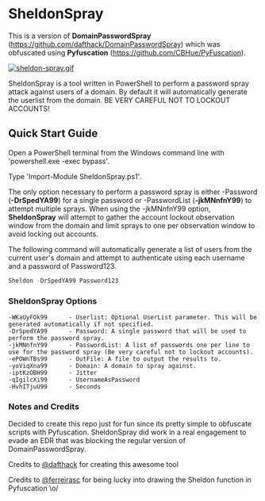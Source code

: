 # SheldonSpray
This is a version of **DomainPasswordSpray** (https://github.com/dafthack/DomainPasswordSpray) which was obfuscated using **Pyfuscation** (https://github.com/CBHue/PyFuscation). 

[![sheldon-spray.gif](https://i.postimg.cc/MKtbMxzK/sheldon-spray.gif)](https://postimg.cc/6y2Ggk7D)

SheldonSpray is a tool written in PowerShell to perform a password spray attack against users of a domain. By default it will automatically generate the userlist from the domain. BE VERY CAREFUL NOT TO LOCKOUT ACCOUNTS!

## Quick Start Guide
Open a PowerShell terminal from the Windows command line with 'powershell.exe -exec bypass'.

Type 'Import-Module SheldonSpray.ps1'.

The only option necessary to perform a password spray is either -Password (**-DrSpedYA99**) for a single password or -PasswordList (**-jkMNnfnY99**) to attempt multiple sprays. When using the -jkMNnfnY99 option, **SheldonSpray** will attempt to gather the account lockout observation window from the domain and limit sprays to one per observation window to avoid locking out accounts.

The following command will automatically generate a list of users from the current user's domain and attempt to authenticate using each username and a password of Password123.
```PowerShell
Sheldon -DrSpedYA99 Password123
```

### SheldonSpray Options
```
-WKaUyFOk99      - Userlist: Optional UserList parameter. This will be generated automatically if not specified.
-DrSpedYA99      - Password: A single password that will be used to perform the password spray.
-jkMNnfnY99      - PasswordList: A list of passwords one per line to use for the password spray (Be very careful not to lockout accounts).
-ePOWnTBs99      - OutFile: A file to output the results to.
-yoViqXna99      - Domain: A domain to spray against.
-iptKzOBH99      - Jitter 
-qIgilcXi99      - UsernameAsPassword
-HvhITjuU99      - Seconds
```

### Notes and Credits

Decided to create this repo just for fun since its pretty simple to obfuscate scripts with Pyfuscation. SheldonSpray did work in a real engagement to evade an EDR that was blocking the regular version of DomainPasswordSpray.

Credits to [@dafthack](https://github.com/dafthack) for creating this awesome tool

Credits to [@ferreirasc](https://github.com/ferreirasc) for being lucky into drawing the Sheldon function in Pyfuscation \o/
